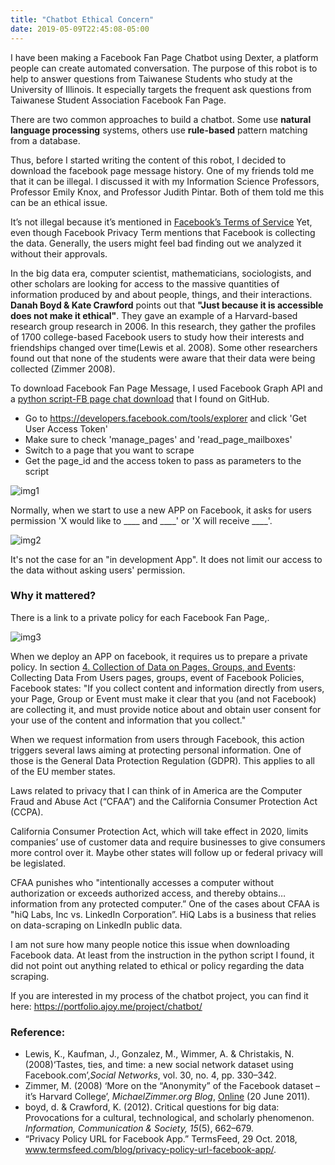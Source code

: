 ```yaml
---
title: "Chatbot Ethical Concern"
date: 2019-05-09T22:45:08-05:00
---
```


I have been making a Facebook Fan Page Chatbot using Dexter, a platform people can create automated conversation. The purpose of this robot is to help to answer questions from Taiwanese Students who study at the University of Illinois. It especially targets the frequent ask questions from Taiwanese Student Association Facebook Fan Page. 

There are two common approaches to build a chatbot. Some use **natural language processing** systems, others use **rule-based** pattern matching from a database.

Thus, before I started writing the content of this robot, I decided to download the facebook page message history. One of my friends told me that it can be illegal. I discussed it with my Information Science Professors, Professor Emily Knox, and Professor Judith Pintar. Both of them told me this can be an ethical issue. 

It’s not illegal because it’s mentioned in [Facebook’s Terms of Service]( https://www.facebook.com/full_data_use_policy)
Yet, even though Facebook Privacy Term mentions that Facebook is collecting the data. Generally, the users might feel bad finding out we analyzed it without their approvals. 

In the big data era, computer scientist, mathematicians, sociologists, and other scholars are looking for access to the massive quantities of information produced by and about people, things,
and their interactions. **Danah Boyd & Kate Crawford** points out that **"Just because it is accessible does not make it ethical"**. They gave an example of a Harvard-based research group research in 2006. In this research, they gather the profiles of 1700 college-based Facebook users to study how their interests and friendships changed over time(Lewis et al. 2008). Some other researchers found out that none of the students were aware that their data were being collected (Zimmer 2008). 

To download Facebook Fan Page Message, I used Facebook Graph API and a [python script-FB page chat download](https://github.com/eisenjulian/fb-page-chat-download) that I found on GitHub.

- Go to https://developers.facebook.com/tools/explorer and click 'Get User Access Token'
- Make sure to check 'manage_pages' and 'read_page_mailboxes'
- Switch to a page that you want to scrape
- Get the page_id and the access token to pass as parameters to the script

![img1](/fb-permission.png)

Normally, when we start to use a new APP on Facebook, it asks for users permission 'X would like to  ____ and ____' or 'X will receive ____'.

![img2](/fb-permission2.png)

It's not the case for an "in development App". It does not limit our access to the data without asking users' permission. 

### Why it mattered?

There is a link to a private policy for each Facebook Fan Page,. 

![img3](/privacy-policy.png)

When we deploy an APP on facebook, it requires us to prepare a private policy. 
In section [4. Collection of Data on Pages, Groups, and Events](https://www.facebook.com/policies/pages_groups_events/): Collecting Data From Users pages, groups, event of Facebook Policies, Facebook states: "If you collect content and information directly from users, your Page, Group or Event must make it clear that you (and not Facebook) are collecting it, and must provide notice about and obtain user consent for your use of the content and information that you collect."

When we request information from users through Facebook, this action triggers several laws aiming at protecting personal information. One of those is the General Data Protection Regulation (GDPR). This applies to all of the EU member states. 

Laws related to privacy that I can think of in America are the Computer Fraud and Abuse Act (“CFAA”) and the California Consumer Protection Act (CCPA).

California Consumer Protection Act, which will take effect in 2020, limits companies’ use of customer data and require businesses to give consumers more control over it. Maybe other states will follow up or federal privacy will be legislated. 

CFAA punishes who "intentionally accesses a computer without authorization or exceeds authorized access, and thereby obtains…information from any protected computer.” One of the cases about CFAA is "hiQ Labs, Inc vs. LinkedIn Corporation”. HiQ Labs is a business that relies on data-scraping on LinkedIn public data. 

I am not sure how many people notice this issue when downloading Facebook data. At least from the instruction in the python script I found, it did not point out anything related to ethical or policy regarding the data scraping. 

If you are interested in my process of the chatbot project, you can find it here: https://portfolio.ajoy.me/project/chatbot/

### Reference:

- Lewis, K., Kaufman, J., Gonzalez, M., Wimmer, A. & Christakis, N. (2008)‘Tastes, ties, and time: a new social network dataset using Facebook.com’,*Social Networks*, vol. 30, no. 4, pp. 330–342.
- Zimmer, M. (2008) ‘More on the “Anonymity” of the Facebook dataset – it’s Harvard College’, *MichaelZimmer.org Blog*, [Online](http://www.michaelzimmer.org/2008/01/03/more-on-the-anonymity-of-the-facebook-dataset-its-harvard-college/) (20 June 2011).
- boyd, d. & Crawford, K. (2012). Critical questions for big data: Provocations for a cultural, technological, and scholarly phenomenon. *Information, Communication & Society, 15*(5), 662–679.
- “Privacy Policy URL for Facebook App.” TermsFeed, 29 Oct. 2018, www.termsfeed.com/blog/privacy-policy-url-facebook-app/.